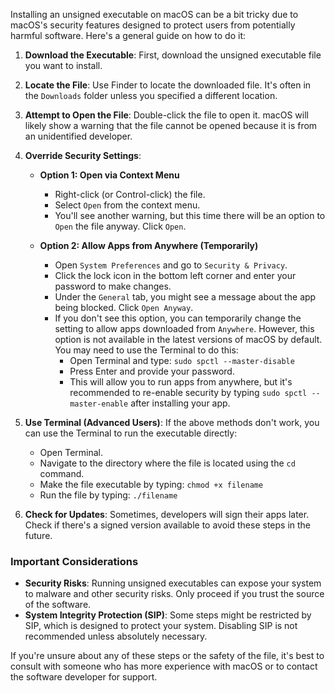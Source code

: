 Installing an unsigned executable on macOS can be a bit tricky due to macOS's
security features designed to protect users from potentially harmful software.
Here's a general guide on how to do it:

1. **Download the Executable**: First, download the unsigned executable file you
   want to install.

2. **Locate the File**: Use Finder to locate the downloaded file. It's often in
   the `Downloads` folder unless you specified a different location.

3. **Attempt to Open the File**: Double-click the file to open it. macOS will
   likely show a warning that the file cannot be opened because it is from an
   unidentified developer.

4. **Override Security Settings**:
   - **Option 1: Open via Context Menu**
     - Right-click (or Control-click) the file.
     - Select `Open` from the context menu.
     - You'll see another warning, but this time there will be an option to
       `Open` the file anyway. Click `Open`.

   - **Option 2: Allow Apps from Anywhere (Temporarily)**
     - Open `System Preferences` and go to `Security & Privacy`.
     - Click the lock icon in the bottom left corner and enter your password to
       make changes.
     - Under the `General` tab, you might see a message about the app being
       blocked. Click `Open Anyway`.
     - If you don't see this option, you can temporarily change the setting to
       allow apps downloaded from `Anywhere`. However, this option is not
       available in the latest versions of macOS by default. You may need to use
       the Terminal to do this:
       - Open Terminal and type: `sudo spctl --master-disable`
       - Press Enter and provide your password.
       - This will allow you to run apps from anywhere, but it's recommended to
         re-enable security by typing `sudo spctl --master-enable` after
         installing your app.

5. **Use Terminal (Advanced Users)**: If the above methods don't work, you can
   use the Terminal to run the executable directly:
   - Open Terminal.
   - Navigate to the directory where the file is located using the `cd` command.
   - Make the file executable by typing: `chmod +x filename`
   - Run the file by typing: `./filename`

6. **Check for Updates**: Sometimes, developers will sign their apps later.
   Check if there's a signed version available to avoid these steps in the
   future.

### Important Considerations

- **Security Risks**: Running unsigned executables can expose your system to
  malware and other security risks. Only proceed if you trust the source of the
  software.
- **System Integrity Protection (SIP)**: Some steps might be restricted by SIP,
  which is designed to protect your system. Disabling SIP is not recommended
  unless absolutely necessary.

If you're unsure about any of these steps or the safety of the file, it's best
to consult with someone who has more experience with macOS or to contact the
software developer for support.

